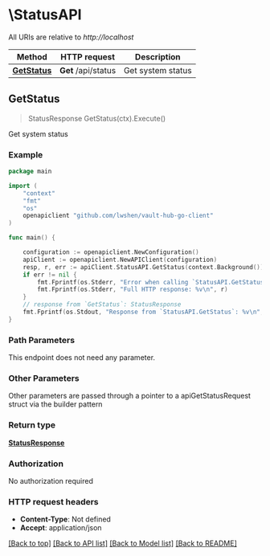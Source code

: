 # \StatusAPI

All URIs are relative to *http://localhost*

Method | HTTP request | Description
------------- | ------------- | -------------
[**GetStatus**](StatusAPI.md#GetStatus) | **Get** /api/status | Get system status



## GetStatus

> StatusResponse GetStatus(ctx).Execute()

Get system status



### Example

```go
package main

import (
	"context"
	"fmt"
	"os"
	openapiclient "github.com/lwshen/vault-hub-go-client"
)

func main() {

	configuration := openapiclient.NewConfiguration()
	apiClient := openapiclient.NewAPIClient(configuration)
	resp, r, err := apiClient.StatusAPI.GetStatus(context.Background()).Execute()
	if err != nil {
		fmt.Fprintf(os.Stderr, "Error when calling `StatusAPI.GetStatus``: %v\n", err)
		fmt.Fprintf(os.Stderr, "Full HTTP response: %v\n", r)
	}
	// response from `GetStatus`: StatusResponse
	fmt.Fprintf(os.Stdout, "Response from `StatusAPI.GetStatus`: %v\n", resp)
}
```

### Path Parameters

This endpoint does not need any parameter.

### Other Parameters

Other parameters are passed through a pointer to a apiGetStatusRequest struct via the builder pattern


### Return type

[**StatusResponse**](StatusResponse.md)

### Authorization

No authorization required

### HTTP request headers

- **Content-Type**: Not defined
- **Accept**: application/json

[[Back to top]](#) [[Back to API list]](../README.md#documentation-for-api-endpoints)
[[Back to Model list]](../README.md#documentation-for-models)
[[Back to README]](../README.md)

